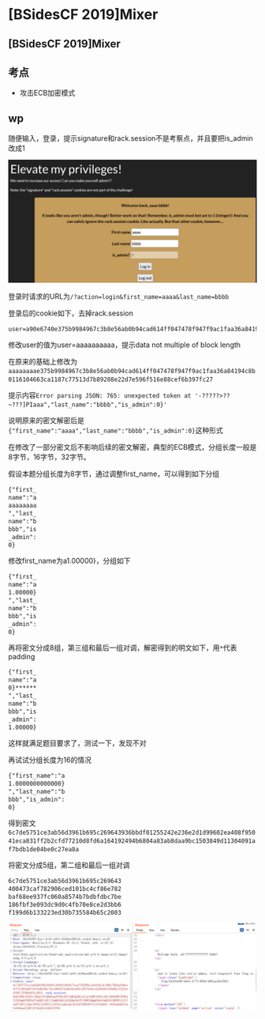 # \[BSidesCF 2019]Mixer

## \[BSidesCF 2019]Mixer

## 考点

* 攻击ECB加密模式

## wp

随便输入，登录，提示signature和rack.session不是考察点，并且要把is\_admin改成1

![](<../.gitbook/assets/image (22) (1) (1).png>)

登录时请求的URL为`/?action=login&first_name=aaaa&last_name=bbbb`

登录后的cookie如下，去掉rack.session

```
user=a90e6740e375b9984967c3b8e56ab0b94cad614ff047478f947f9ac1faa36a84194c8b0116104663ca1187c77513d7b89208e22d7e596f516e88cef6b397fc27;
```

修改user的值为user=aaaaaaaaaa，提示data not multiple of block length

在原来的基础上修改为`aaaaaaaae375b9984967c3b8e56ab0b94cad614ff047478f947f9ac1faa36a84194c8b0116104663ca1187c77513d7b89208e22d7e596f516e88cef6b397fc27`

提示内容`Error parsing JSON: 765: unexpected token at '-?????>??~???]PIaaa","last_name":"bbbb","is_admin":0}'`

说明原来的密文解密后是`{"first_name":"aaaa","last_name":"bbbb","is_admin":0}`这种形式

在修改了一部分密文后不影响后续的密文解密，典型的ECB模式，分组长度一般是8字节，16字节，32字节。

假设本题分组长度为8字节，通过调整first\_name，可以得到如下分组

```
{"first_
name":"a
aaaaaaaa
","last_
name":"b
bbb","is
_admin":
0}
```

修改first\_name为a1.00000}，分组如下

```
{"first_
name":"a
1.00000}
","last_
name":"b
bbb","is
_admin":
0}
```

再将密文分成8组，第三组和最后一组对调，解密得到的明文如下，用`*`代表padding

```
{"first_
name":"a
0}******
","last_
name":"b
bbb","is
_admin":
1.00000}
```

这样就满足题目要求了，测试一下，发现不对

再试试分组长度为16的情况

```
{"first_name":"a
1.0000000000000}
","last_name":"b
bbb","is_admin":
0}
```

得到密文`6c7de5751ce3ab56d3961b695c269643936bbdf01255242e236e2d1d99602ea408f95041eca831ff2b2cfd77210d8fd6a164192494b6804a83ab8daa9bc1503849d11304091af7bdb1de04be0c27ea8a`

将密文分成5组，第二组和最后一组对调

```
6c7de5751ce3ab56d3961b695c269643
400473caf782906ced101bc4cf86e782
baf68ee937fc060a8574b7bdbfdbc7be
186fbf3e093dc9d0c4fb70e8ce2d3bb6
f199d6b133223ed30b735584b65c2003
```

![](<../.gitbook/assets/image (37).png>)

